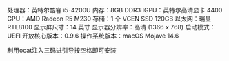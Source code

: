 处理器：英特尔酷睿 i5-4200U
内存：8GB DDR3 
IGPU：英特尔高清显卡 4400
GPU：AMD Radeon R5 M230
存储：1 个 VGEN SSD 120GB
以太网：瑞昱 RTL8100
显示屏尺寸：14 英寸
显示器分辨率：高清 (1366 x 768)
启动模式：UEFI
开放核心版本：0.9.6
操作系统版本：macOS Mojave 14.6

利用ocat注入三码进引导按空格即可安装
